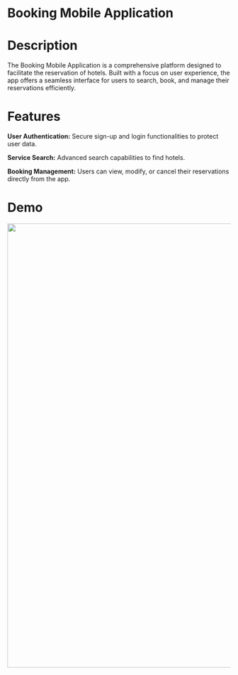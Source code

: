 
# Booking Mobile Application

# Description
The Booking Mobile Application is a comprehensive platform designed to facilitate the reservation of hotels. Built with a focus on user experience, the app offers a seamless interface for users to search, book, and manage their reservations efficiently.

# Features
**User Authentication:** Secure sign-up and login functionalities to protect user data.

**Service Search:** Advanced search capabilities to find hotels.

**Booking Management:** Users can view, modify, or cancel their reservations directly from the app.


# Demo

<img src="https://github.com/Abdullahelbarrany/Booking-Mobile-Application/blob/main/Demo.gif?raw=true"  align="center" width="600" height="1000">
